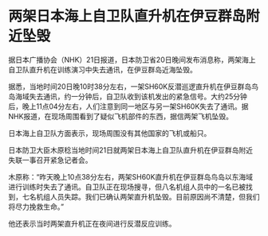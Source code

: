 # 两架日本海上自卫队直升机在伊豆群岛附近坠毁

据日本广播协会（NHK）21日报道，日本防卫省20日晚间发布消息称，两架海上自卫队直升机在训练演习中失去通讯，在伊豆群岛近海坠毁。

据悉，当地时间20日晚10时38分左右，一架SH60K反潜巡逻直升机在伊豆群岛鸟岛海域失去通讯，约一分钟后，自卫队收到该机发出的紧急信号。大约25分钟后，晚上11点04分左右，人们注意到同一地区与另一架SH60K失去了通讯。据NHK报道，在现场周围看到了疑似飞机部件的东西，据信两架飞机坠毁。

日本海上自卫队方面表示，现场周围没有其他国家的飞机或船只。

日本防卫大臣木原稔当地时间21日就两架日本海上自卫队直升机在伊豆群岛附近失联一事召开紧急记者会。

木原称：“昨天晚上10点38分左右，两架SH60K直升机在伊豆群岛鸟岛以东海域进行训练时失去了通讯。自卫队正在现场搜寻，但八名机组人员中的一名已被找到，七名机组人员失踪。我们已确认两架直升机坠毁。目前原因尚不清楚，但我们将尽力挽救生命。”

他还表示当时两架直升机正在夜间进行反潜反应训练。

